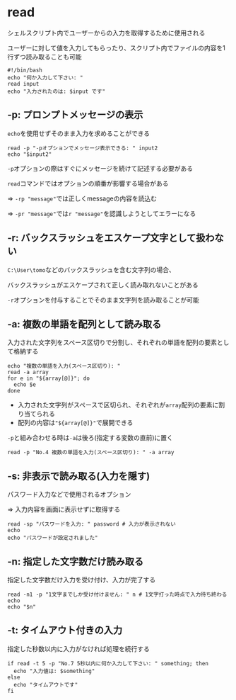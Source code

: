 # read
シェルスクリプト内でユーザーからの入力を取得するために使用される

ユーザーに対して値を入力してもらったり、スクリプト内でファイルの内容を1行ずつ読み取ることも可能

```shell
#!/bin/bash
echo "何か入力して下さい: "
read input
echo "入力されたのは: $input です"
```

## -p: プロンプトメッセージの表示
`echo`を使用せずそのまま入力を求めることができる

```shell
read -p "-pオプションでメッセージ表示できる: " input2
echo "$input2"
```

`-p`オプションの際はすぐにメッセージを続けて記述する必要がある

`read`コマンドではオプションの順番が影響する場合がある

=> `-rp "message"`では正しくmessageの内容を読込む

=> `-pr "message"`では`r "message"`を認識しようとしてエラーになる

## -r: バックスラッシュをエスケープ文字として扱わない
`C:\User\tomo`などのバックスラッシュを含む文字列の場合、

バックスラッシュがエスケープされて正しく読み取れないことがある

`-r`オプションを付与することでそのまま文字列を読み取ることが可能

## -a: 複数の単語を配列として読み取る
入力された文字列をスペース区切りで分割し、それぞれの単語を配列の要素として格納する

```shell
echo "複数の単語を入力(スペース区切り): "
read -a array
for e in "${array[@]}"; do
  echo $e
done
```
- 入力された文字列がスペースで区切られ、それぞれが`array`配列の要素に割り当てられる
- 配列の内容は`"${array[@]}"`で展開できる

`-p`と組み合わせる時は`-a`は後ろ(指定する変数の直前)に置く

```shell
read -p "No.4 複数の単語を入力(スペース区切り): " -a array
```

## -s: 非表示で読み取る(入力を隠す)
パスワード入力などで使用されるオプション

=> 入力内容を画面に表示せずに取得する

```shell
read -sp "パスワードを入力: " password # 入力が表示されない
echo
echo "パスワードが設定されました"
```

## -n: 指定した文字数だけ読み取る
指定した文字数だけ入力を受け付け、入力が完了する

```shell
read -n1 -p "1文字までしか受け付けません: " n # 1文字打った時点で入力待ち終わる
echo
echo "$n"
```

## -t: タイムアウト付きの入力
指定した秒数以内に入力がなければ処理を続行する

```
if read -t 5 -p "No.7 5秒以内に何か入力して下さい: " something; then
  echo "入力値は: $something"
else
  echo "タイムアウトです"
fi
```

